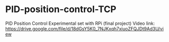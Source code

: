 # PID-position-control-TCP
PID Position Control Experimental set with RPi (final project)
Video link:
https://drive.google.com/file/d/18dGsY5K0_7NJKxqh7xiuoZFQJDt9Ad3U/view

